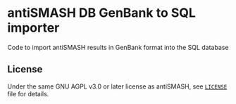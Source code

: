 antiSMASH DB GenBank to SQL importer
====================================

Code to import antiSMASH results in GenBank format into the SQL database


License
-------

Under the same GNU AGPL v3.0 or later license as antiSMASH, see [`LICENSE`](LICENSE) file for details.
